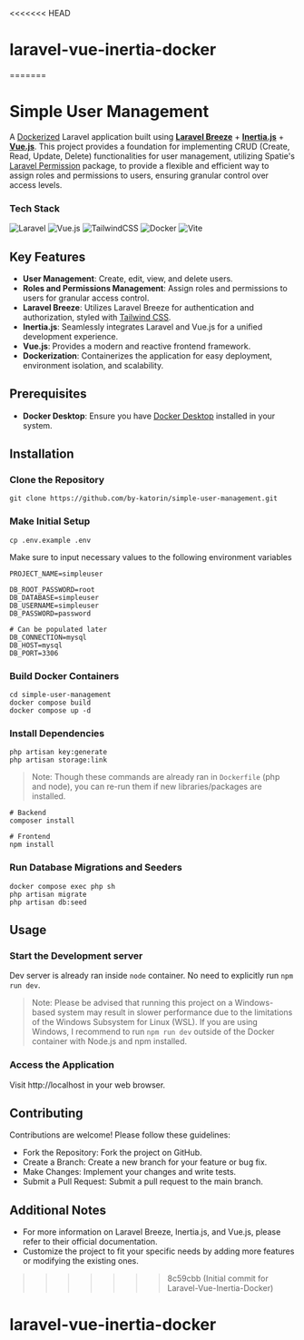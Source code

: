 <<<<<<< HEAD
# laravel-vue-inertia-docker
=======
# Simple User Management

A [Dockerized](https://www.docker.com/) Laravel application built using **[Laravel Breeze](https://github.com/laravel/breeze)** + **[Inertia.js](https://inertiajs.com)** + **[Vue.js](https://vuejs.org/)**. This project provides a foundation for implementing CRUD (Create, Read, Update, Delete) functionalities for user management, utilizing Spatie's [Laravel Permission](https://spatie.be/docs/laravel-permission/v6/introduction) package, to provide a flexible and efficient way to assign roles and permissions to users, ensuring granular control over access levels.

### Tech Stack
![Laravel](https://img.shields.io/badge/laravel-%23FF2D20.svg?style=for-the-badge&logo=laravel&logoColor=white) ![Vue.js](https://img.shields.io/badge/vuejs-%2335495e.svg?style=for-the-badge&logo=vuedotjs&logoColor=%234FC08D) ![TailwindCSS](https://img.shields.io/badge/tailwindcss-%2338B2AC.svg?style=for-the-badge&logo=tailwind-css&logoColor=white) ![Docker](https://img.shields.io/badge/docker-%230db7ed.svg?style=for-the-badge&logo=docker&logoColor=white) ![Vite](https://img.shields.io/badge/vite-%23646CFF.svg?style=for-the-badge&logo=vite&logoColor=white)


## Key Features

- **User Management**: Create, edit, view, and delete users.
- **Roles and Permissions Management**: Assign roles and permissions to users for granular access control.
- **Laravel Breeze**: Utilizes Laravel Breeze for authentication and authorization, styled with [Tailwind CSS](https://tailwindcss.com/).
- **Inertia.js**: Seamlessly integrates Laravel and Vue.js for a unified development experience.
- **Vue.js**: Provides a modern and reactive frontend framework.
- **Dockerization**: Containerizes the application for easy deployment, environment isolation, and scalability.

## Prerequisites

- **Docker Desktop**: Ensure you have [Docker Desktop](https://www.docker.com/products/docker-desktop/) installed in your system.

## Installation

### Clone the Repository
```
git clone https://github.com/by-katorin/simple-user-management.git
```

### Make Initial Setup
```
cp .env.example .env
```
Make sure to input necessary values to the following environment variables
```
PROJECT_NAME=simpleuser

DB_ROOT_PASSWORD=root
DB_DATABASE=simpleuser
DB_USERNAME=simpleuser
DB_PASSWORD=password

# Can be populated later
DB_CONNECTION=mysql 
DB_HOST=mysql
DB_PORT=3306
```

### Build Docker Containers
```
cd simple-user-management
docker compose build
docker compose up -d
```

### Install Dependencies

```
php artisan key:generate
php artisan storage:link
```
> Note: Though these commands are already ran in `Dockerfile` (php and node), you can re-run them if new libraries/packages are installed.
```
# Backend
composer install

# Frontend
npm install
```

### Run Database Migrations and Seeders
```
docker compose exec php sh
php artisan migrate
php artisan db:seed
```

## Usage

### Start the Development server

Dev server is already ran inside `node` container. No need to explicitly run `npm run dev`.

> Note: Please be advised that running this project on a Windows-based system may result in slower performance due to the limitations of the Windows Subsystem for Linux (WSL). If you are using Windows, I recommend to run `npm run dev` outside of the Docker container with Node.js and npm installed.

### Access the Application

Visit http://localhost in your web browser.

## Contributing

Contributions are welcome! Please follow these guidelines:

- Fork the Repository: Fork the project on GitHub.
- Create a Branch: Create a new branch for your feature or bug fix.
- Make Changes: Implement your changes and write tests.
- Submit a Pull Request: Submit a pull request to the main branch.

## Additional Notes

- For more information on Laravel Breeze, Inertia.js, and Vue.js, please refer to their official documentation.
- Customize the project to fit your specific needs by adding more features or modifying the existing ones.
>>>>>>> 8c59cbb (Initial commit for Laravel-Vue-Inertia-Docker)
# laravel-vue-inertia-docker
